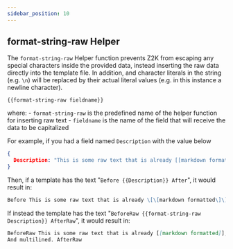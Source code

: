 ```yaml
---
sidebar_position: 10
---
```


## format-string-raw Helper
The `format-string-raw` Helper function prevents Z2K from escaping any special characters inside the provided data, instead inserting the raw data directly into the template file. In addition, and character literals in the string (e.g. `\n`) will be replaced by their actual literal values (e.g. in this instance a newline character).

```
{{format-string-raw fieldname}}
```

where:
	- `format-string-raw` is the predefined name of the helper function for inserting raw text
	- `fieldname` is the name of the field that will receive the data to be capitalized

For example, if you had a field named `Description` with the value below
```json
{
  Description: "This is some raw text that is already [[markdown formatted]], where I want to *preserve* that markdown formatting\nAnd multilined."
}
```

Then, if a template has the text "`Before {{Description}} After`", it would result in:

```md
Before This is some raw text that is already \[\[markdown formatted\]\], where I want to \*preserve\* that markdown formatting\\nAnd multilined. After
```

If instead the template has the text "`BeforeRaw {{format-string-raw Description}} AfterRaw`", it would result in:

```md
BeforeRaw This is some raw text that is already [[markdown formatted]], where I want to *preserve* that markdown formatting
And multilined. AfterRaw
```

